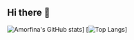 ## Hi there 👋

![Amorfina's GitHub stats](https://github-readme-stats.vercel.app/api?username=Amorfinaa&show_icons=true&theme=dark)]
[![Top Langs](https://github-readme-stats.vercel.app/api/top-langs/?username=Amorfinaa)]
